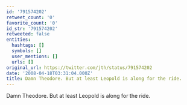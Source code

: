 ```yaml
---
id: '791574202'
retweet_count: '0'
favorite_count: '0'
id_str: '791574202'
retweeted: false
entities:
  hashtags: []
  symbols: []
  user_mentions: []
  urls: []
original_url: https://twitter.com/jth/status/791574202
date: '2008-04-18T03:31:04.000Z'
title: Damn Theodore. But at least Leopold is along for the ride.
---
```


Damn Theodore. But at least Leopold is along for the ride.